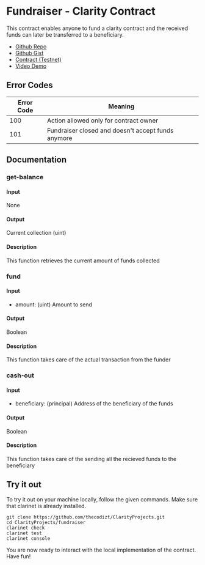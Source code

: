 # Fundraiser - Clarity Contract

This contract enables anyone to fund a clarity contract and the received funds can later be transferred to a beneficiary.

- [Github Repo](https://github.com/thecodizt/ClarityProjects/tree/master/fundraiser)
- [Github Gist](https://gist.github.com/thecodizt/b04bfaa0975f5ea1c68eaa676cdf811a)
- [Contract (Testnet)](https://explorer.stacks.co/txid/0x06c8d594ba45604c2ed7a2e2190aa0883163e86946aa11173e1ea8df163e8167?chain=testnet)
- [Video Demo](https://youtu.be/pfxH0GthpIY)

## Error Codes

| Error Code | Meaning |
| ---------- | ------- |
| 100 | Action allowed only for contract owner |
| 101 | Fundraiser closed and doesn't accept funds anymore |

## Documentation

### get-balance

#### Input
None

#### Output
Current collection (uint)

#### Description
This function retrieves the current amount of funds collected

### fund

#### Input
- amount: (uint) Amount to send

#### Output
Boolean

#### Description
This function takes care of the actual transaction from the funder

### cash-out

#### Input
- beneficiary: (principal) Address of the beneficiary of the funds

#### Output
Boolean

#### Description
This function takes care of the sending all the recieved funds to the beneficiary

## Try it out

To try it out on your machine locally, follow the given commands. Make sure that clarinet is already installed.

```console
git clone https://github.com/thecodizt/ClarityProjects.git
cd ClarityProjects/fundraiser
clarinet check
clarinet test
clarinet console
```

You are now ready to interact with the local implementation of the contract. Have fun!